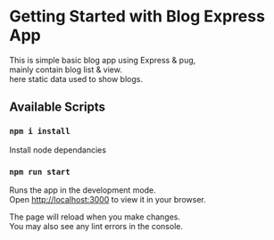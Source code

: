 # Getting Started with Blog  Express App

This is simple basic blog app using Express & pug, \
mainly contain blog list & view. \
here static data used to show blogs.

## Available Scripts

### `npm i install`

Install node dependancies 

### `npm run start`

Runs the app in the development mode.\
Open [http://localhost:3000](http://localhost:3000) to view it in your browser.

The page will reload when you make changes.\
You may also see any lint errors in the console.
